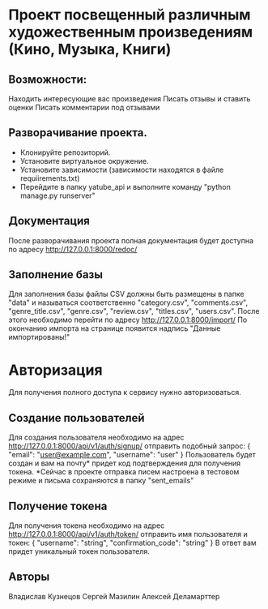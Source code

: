 

# Проект посвещенный различным художественным произведениям (Кино, Музыка, Книги)

## Возможности:
Находить интересующие вас произведения
Писать отзывы и ставить оценки
Писать комментарии под отзывами


## Разворачивание проекта.
- Клонируйте репозиторий.
- Установите виртуальное окружение.
- Установите зависимости (зависимости находятся в файле requiirements.txt)
- Перейдите в папку yatube_api и выполните команду "python manage.py runserver"

## Документация
После разворачивания проекта полная документация будет доступна по адресу
http://127.0.0.1:8000/redoc/

## Заполнение базы
Для заполнения базы файлы CSV должны быть размещены в папке "data" и называться
соответственно "category.csv", "comments.csv", "genre_title.csv", "genre.csv",
"review.csv", "titles.csv", "users.csv". После этого необходимо перейти по
адресу 
http://127.0.0.1:8000/import/
По окончанию импорта на странице появится надпись "Данные импортированы!"

# Авторизация
Для получения полного доступа к сервису нужно авторизоваться.

## Создание пользователей
Для создания пользователя необходимо на адрес 
http://127.0.0.1:8000/api/v1/auth/signup/ отправить подобный запрос:
{
"email": "user@example.com",
"username": "user"
}
Пользователь будет создан и вам на почту* придет код подтверждения для 
получения токена. 
*Сейчас в проекте отправка писем настроена в тестовом режиме и письма
сохраняются в папку "sent_emails"

## Получение токена
Для получения токена необходимо на адрес
http://127.0.0.1:8000/api/v1/auth/token/ отправить имя пользователя и токен:
{
"username": "string",
"confirmation_code": "string"
}
В ответ вам придет уникальный токен пользователя.

## Авторы
Владислав Кузнецов
Сергей Мазилин
Алексей  Деламарттер